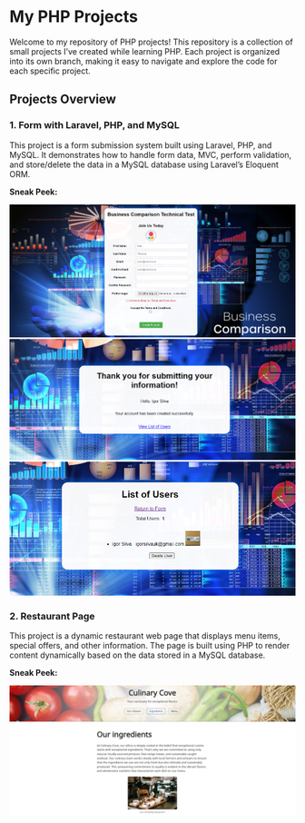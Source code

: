 # My PHP Projects

Welcome to my repository of PHP projects! This repository is a collection of small projects I’ve created while learning PHP. Each project is organized into its own branch, making it easy to navigate and explore the code for each specific project.

## Projects Overview

### 1. **Form with Laravel, PHP, and MySQL**

This project is a form submission system built using Laravel, PHP, and MySQL. It demonstrates how to handle form data, MVC, perform validation, and store/delete the data in a MySQL database using Laravel’s Eloquent ORM.

**Sneak Peek:**

![Form Example 1](./imgs/form1.png)
![Form Example 2](./imgs/form2.png)
![Form Example 3](./imgs/form3.png)

### 2. **Restaurant Page**

This project is a dynamic restaurant web page that displays menu items, special offers, and other information. The page is built using PHP to render content dynamically based on the data stored in a MySQL database.

**Sneak Peek:**

![Restaurant Page](./imgs/restaurant.png)